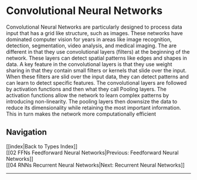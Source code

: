 # Convolutional Neural Networks

Convolutional Neural Networks are particularly designed to process data input that has a grid like structure, such as images. These networks have dominated computer vision for years in areas like image recognition, detection, segmentation, video analysis, and medical imaging. The are different in that they use convolutional layers (filters) at the beginning of the network. These layers can detect spatial patterns like edges and shapes in data. A key feature in the convolutional layers is that they use weight sharing in that they contain small filters or kernels that slide over the input. When these filters are slid over the input data, they can detect patterns and can learn to detect specific features. The convolutional layers are followed by activation functions and then what they call Pooling layers. The activation functions allow the network to learn complex patterns by introducing non-linearity. The pooling layers then downsize the data to reduce its dimensionality while retaining the most important information. This in turn makes the network more computationally efficient


## Navigation
[[index|Back to Types Index]]  
[[02 FFNs Feedforward Neural Networks|Previous: Feedforward Neural Networks]]  
[[04 RNNs Recurrent Neural Networks|Next: Recurrent Neural Networks]]

---
